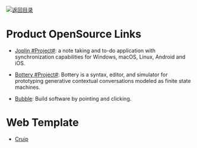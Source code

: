 [![返回目录](https://user-images.githubusercontent.com/5803001/38079637-ff0abcf0-3371-11e8-9b76-ad651620afc7.jpg)](https://github.com/wxyyxc1992/Awesome-Links)

# Product OpenSource Links

- [Joplin #Project#](https://github.com/laurent22/joplin): a note taking and to-do application with synchronization capabilities for Windows, macOS, Linux, Android and iOS.

- [Bottery #Project#](https://github.com/google/bottery): Bottery is a syntax, editor, and simulator for prototyping generative contextual conversations modeled as finite state machines.

- [Bubble](https://bubble.is/): Build software by pointing and clicking.

# Web Template 

- [Cruip](https://cruip.com)